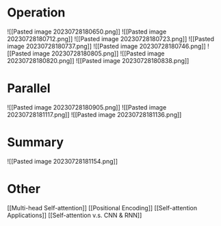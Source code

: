 # Operation
![[Pasted image 20230728180650.png]]
![[Pasted image 20230728180712.png]]
![[Pasted image 20230728180723.png]]
![[Pasted image 20230728180737.png]]
![[Pasted image 20230728180746.png]]
![[Pasted image 20230728180805.png]]
![[Pasted image 20230728180820.png]]
![[Pasted image 20230728180838.png]]


# Parallel
![[Pasted image 20230728180905.png]]
![[Pasted image 20230728181117.png]]
![[Pasted image 20230728181136.png]]

# Summary
![[Pasted image 20230728181154.png]]

# Other
[[Multi-head Self-attention]]
[[Positional Encoding]]
[[Self-attention Applications]]
[[Self-attention v.s. CNN & RNN]]


